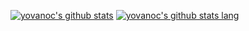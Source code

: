 [![yovanoc's github stats](https://github-readme-stats.vercel.app/api?username=yovanoc&count_private=true&show_icons=true&theme=radical)](https://github.com/anuraghazra/github-readme-stats)
[![yovanoc's github stats lang](https://github-readme-stats.vercel.app/api/top-langs/?username=yovanoc&theme=radical)](https://github.com/anuraghazra/github-readme-stats)
